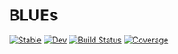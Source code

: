 # BLUEs

[![Stable](https://img.shields.io/badge/docs-stable-blue.svg)](https://ggebbie.github.io/BLUEs.jl/stable/)
[![Dev](https://img.shields.io/badge/docs-dev-blue.svg)](https://ggebbie.github.io/BLUEs.jl/dev/)
[![Build Status](https://github.com/ggebbie/BLUEs.jl/actions/workflows/CI.yml/badge.svg?branch=main)](https://github.com/ggebbie/BLUEs.jl/actions/workflows/CI.yml?query=branch%3Amain)
[![Coverage](https://codecov.io/gh/ggebbie/BLUEs.jl/branch/main/graph/badge.svg)](https://codecov.io/gh/ggebbie/BLUEs.jl)
